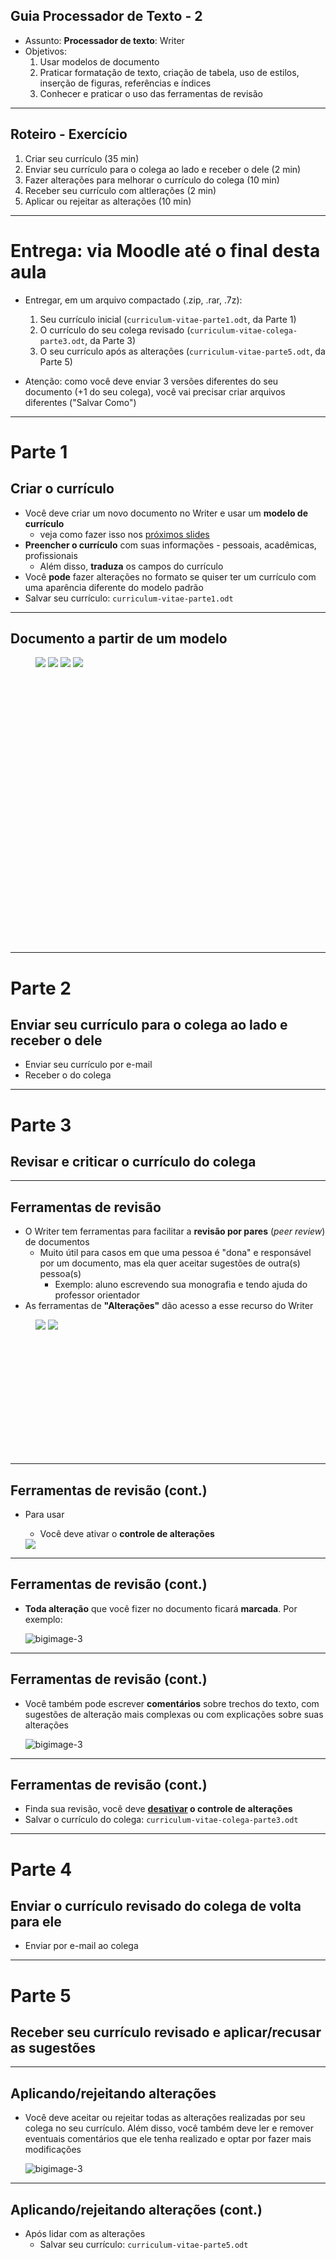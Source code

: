 ## Guia Processador de Texto - 2

- Assunto: **Processador de texto**: Writer
- Objetivos:
  1. Usar modelos de documento
  1. Praticar formatação de texto, criação de tabela, uso de estilos, inserção
     de figuras, referências e índices
  1. Conhecer e praticar o uso das ferramentas de revisão

---
## Roteiro - Exercício

1. Criar seu currículo (35 min)
1. Enviar seu currículo para o colega ao lado e receber o dele (2 min)
1. Fazer alterações para melhorar o currículo do colega (10 min)
1. Receber seu currículo com altlerações (2 min)
1. Aplicar ou rejeitar as alterações (10 min)

<!-- link para baixar templates: http://templates.libreoffice.org/template-center -->
---
# Entrega: via Moodle até o final **desta aula**

- Entregar, em um arquivo compactado (.zip, .rar, .7z):
  1. Seu currículo inicial (`curriculum-vitae-parte1.odt`, da Parte 1)
  1. O currículo do seu colega revisado (`curriculum-vitae-colega-parte3.odt`, da Parte 3)
  1. O seu currículo após as alterações (`curriculum-vitae-parte5.odt`, da Parte 5)

- Atenção: como você deve enviar 3 versões diferentes do seu documento (+1 do
  seu colega), você vai precisar criar arquivos diferentes ("Salvar Como")

---
# Parte 1
## **Criar** o currículo

- Você deve criar um novo documento no Writer e usar um **modelo de currículo**
  - veja como fazer isso nos <u>próximos slides</u>
- **Preencher o currículo** com suas informações - pessoais, acadêmicas,
  profissionais
  - Além disso, **traduza** os campos do currículo
- Você **pode** fazer alterações no formato se quiser ter um currículo com uma
  aparência diferente do modelo padrão
- Salvar seu currículo: `curriculum-vitae-parte1.odt`

---
##  Documento a partir de um modelo

<figure class="bulleted-image" style="width: 800px; height: 458px;">
  <img src="images/writer-modelos-1.png" class="bullet">
  <img src="images/writer-modelos-2.png" class="bullet">
  <img src="images/writer-modelos-3.png" class="bullet">
  <img src="images/writer-modelos-4.png" class="bullet">
</figure>

---
# Parte 2
## **Enviar seu currículo** para o colega ao lado e **receber** o dele

- Enviar seu currículo por e-mail
- Receber o do colega

---
# Parte 3
## **Revisar e criticar** o currículo do colega

---
## Ferramentas de revisão

- O Writer tem ferramentas para facilitar a **revisão por pares**
  (_peer review_) de documentos
  - Muito útil para casos em que uma pessoa é "dona" e responsável por um
    documento, mas ela quer aceitar sugestões de outra(s) pessoa(s)
    - Exemplo: aluno escrevendo sua monografia e tendo ajuda do professor
      orientador
- As ferramentas de **"Alterações"** dão acesso a esse recurso do Writer

<figure class="bulleted-image" style="width: 700px; height: 216px;">
  <img src="images/writer-controlar-alteracoes-2.png" class="bullet">
  <img src="images/writer-controlar-alteracoes-1.png" class="bullet">
</figure>

---
## Ferramentas de revisão (cont.)

- Para usar
  - Você deve ativar o **controle de alterações**

  <img src="images/writer-controlar-alteracoes-1.png" class="bullet">

---
## Ferramentas de revisão (cont.)

- **Toda alteração** que você fizer no documento ficará **marcada**. Por
  exemplo:

  ![bigimage-3](images/writer-alteracoes-controladas.png)

---
## Ferramentas de revisão (cont.)

- Você também pode escrever **comentários** sobre trechos do texto, com
  sugestões de alteração mais complexas ou com explicações sobre suas alterações

  ![bigimage-3](images/writer-alteracoes-comentarios.png)

---
## Ferramentas de revisão (cont.)

- Finda sua revisão, você deve **<u>desativar</u> o controle de alterações**
- Salvar o currículo do colega: `curriculum-vitae-colega-parte3.odt`

---
# Parte 4
## Enviar o currículo revisado do colega de volta para ele

- Enviar por e-mail ao colega

---
# Parte 5
## Receber seu currículo revisado e **aplicar/recusar as sugestões**

---
## Aplicando/rejeitando alterações

- Você deve aceitar ou rejeitar todas as alterações realizadas por seu colega
  no seu currículo. Além disso, você também deve ler e remover eventuais
  comentários que ele tenha realizado e optar por fazer mais modificações

  ![bigimage-3](images/writer-aceitando-rejeitando.png)

---
## Aplicando/rejeitando alterações (cont.)

- Após lidar com as alterações
  - Salvar seu currículo: `curriculum-vitae-parte5.odt`
